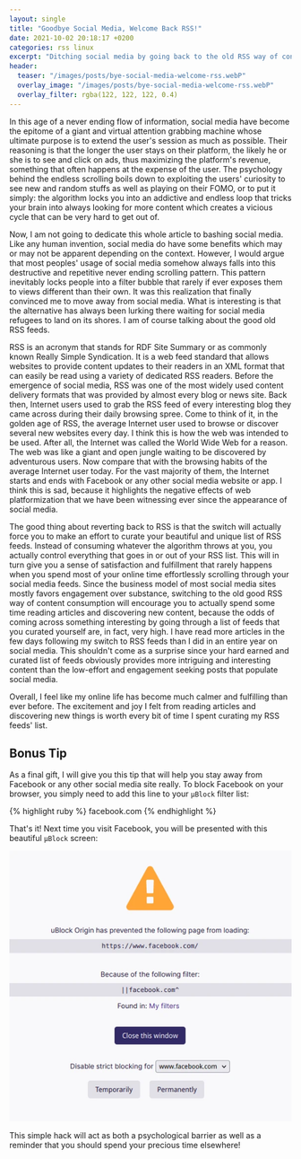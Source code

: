 ```yaml
---
layout: single
title: "Goodbye Social Media, Welcome Back RSS!"
date: 2021-10-02 20:18:17 +0200
categories: rss linux
excerpt: "Ditching social media by going back to the old RSS way of consuming content."
header:
  teaser: "/images/posts/bye-social-media-welcome-rss.webP"
  overlay_image: "/images/posts/bye-social-media-welcome-rss.webP"
  overlay_filter: rgba(122, 122, 122, 0.4)
---
```


In this age of a never ending flow of information, social media have become the epitome of a giant and virtual attention grabbing machine whose ultimate purpose is to extend the user's session as much as possible. Their reasoning is that the longer the user stays on their platform, the likely he or she is to see and click on ads, thus maximizing the platform's revenue, something that often happens at the expense of the user. The psychology behind the endless scrolling boils down to exploiting the users' curiosity to see new and random stuffs as well as playing on their FOMO, or to put it simply: the algorithm locks you into an addictive and endless loop that tricks your brain into always looking for more content which creates a vicious cycle that can be very hard to get out of.

Now, I am not going to dedicate this whole article to bashing social media. Like any human invention, social media do have some benefits which may or may not be apparent depending on the context. However, I would argue that most peoples' usage of social media somehow always falls into this destructive and repetitive never ending scrolling pattern. This pattern inevitably locks people into a filter bubble that rarely if ever exposes them to views different than their own. It was this realization that finally convinced me to move away from social media. What is interesting is that the alternative has always been lurking there waiting for social media refugees to land on its shores. I am of course talking about the good old RSS feeds.

RSS is an acronym that stands for RDF Site Summary or as commonly known Really Simple Syndication. It is a web feed standard that allows websites to provide content updates to their readers in an XML format that can easily be read using a variety of dedicated RSS readers. Before the emergence of social media, RSS was one of the most widely used content delivery formats that was provided by almost every blog or news site. Back then, Internet users used to grab the RSS feed of every interesting blog they came across during their daily browsing spree. Come to think of it, in the golden age of RSS, the average Internet user used to browse or discover several new websites every day. I think this is how the web was intended to be used. After all, the Internet was called the World Wide Web for a reason. The web was like a giant and open jungle waiting to be discovered by adventurous users. Now compare that with the browsing habits of the average Internet user today. For the vast majority of them, the Internet starts and ends with Facebook or any other social media website or app. I think this is sad, because it highlights the negative effects of web platformization that we have been witnessing ever since the appearance of social media.

The good thing about reverting back to RSS is that the switch will actually force you to make an effort to curate your beautiful and unique list of RSS feeds. Instead of consuming whatever the algorithm throws at you, you actually control everything that goes in or out of your RSS list. This will in turn give you a sense of satisfaction and fulfillment that rarely happens when you spend most of your online time effortlessly scrolling through your social media feeds. Since the business model of most social media sites mostly favors engagement over substance, switching to the old good RSS way of content consumption will encourage you to actually spend some time reading articles and discovering new content, because the odds of coming across something interesting by going through a list of feeds that you curated yourself are, in fact, very high. I have read more articles in the few days following my switch to RSS feeds than I did in an entire year on social media. This shouldn't come as a surprise since your hard earned and curated list of feeds obviously provides more intriguing and interesting content than the low-effort and engagement seeking posts that populate social media.

Overall, I feel like my online life has become much calmer and fulfilling than ever before. The excitement and joy I felt from reading articles and discovering new things is worth every bit of time I spent curating my RSS feeds' list.

## Bonus Tip

As a final gift, I will give you this tip that will help you stay away from Facebook or any other social media site really. To block Facebook on your browser, you simply need to add this line to your `µBlock` filter list:

{% highlight ruby %}
facebook.com
{% endhighlight %}

That's it! Next time you visit Facebook, you will be presented with this beautiful `µBlock` screen:

![µBlock Facebook Block Screen](/images/posts/bye-social-media-welcome-rss-facebook-ublock.webP)

This simple hack will act as both a psychological barrier as well as a reminder that you should spend your precious time elsewhere!
